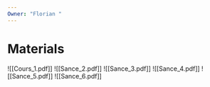 ```yaml
---
Owner: "Florian "
---
```

# Materials
![[Cours_1.pdf]]
![[Sance_2.pdf]]
![[Sance_3.pdf]]
![[Sance_4.pdf]]
![[Sance_5.pdf]]
![[Sance_6.pdf]]